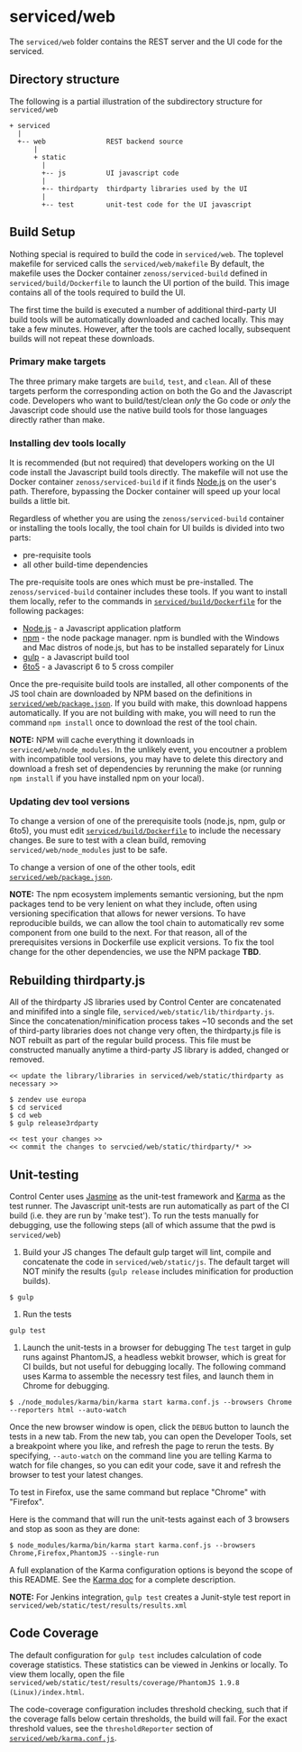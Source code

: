# serviced/web

The `serviced/web` folder contains the REST server and the UI code for the serviced.

## Directory structure
The following is a partial illustration of the subdirectory structure for `serviced/web`
 ```
 + serviced
   |
   +-- web               REST backend source
       |
 	   + static
 	     |
         +-- js          UI javascript code
         |
         +-- thirdparty  thirdparty libraries used by the UI
         |
         +-- test        unit-test code for the UI javascript
 ```

## Build Setup
Nothing special is required to build the code in `serviced/web`. The toplevel
makefile for serviced calls the `serviced/web/makefile`  By default, the makefile uses
the Docker container `zenoss/serviced-build` defined in `serviced/build/Dockerfile` to launch
the UI portion of the build. This image contains all of the tools required to build the UI.

The first time the build is executed a number of additional third-party UI build tools will be automatically
downloaded and cached locally. This may take a few minutes. However, after the tools are cached
locally, subsequent builds will not repeat these downloads.

### Primary make targets
The three primary make targets are `build`, `test`, and `clean`. All of these targets perform the corresponding
action on both the Go and the Javascript code. Developers who want to build/test/clean _only_ the Go code or _only_ the Javascript code should use the native build tools for those languages directly rather than make.

### Installing dev tools locally
It is recommended (but not required) that developers working on the UI code install the Javascript build tools directly.
The makefile will not use the Docker container `zenoss/serviced-build` if it finds [Node.js](http://nodejs.org)
on the user's path. Therefore, bypassing the Docker container will speed up your local builds a little bit.

Regardless of whether you are using the `zenoss/serviced-build` container or installing the tools locally, the tool chain for UI builds is divided into two parts:
  * pre-requisite tools
  * all other build-time dependencies

The pre-requisite tools are ones which must be pre-installed. The `zenoss/serviced-build` container includes these tools.
If you want to install them locally, refer to the commands in [`serviced/build/Dockerfile`](../build/Dockerfile) for the following packages:
  * [Node.js](http://nodejs.org) - a Javascript application platform
  * [npm](https://www.npmjs.com/) - the node package manager. npm is bundled with the Windows and Mac distros of node.js, but has to be installed separately for Linux
  * [gulp](http://gulpjs.com/) - a Javascript build tool
  * [6to5](https://6to5.org/) - a Javascript 6 to 5 cross compiler

Once the pre-requisite build tools are installed, all other components of the JS tool chain are downloaded by NPM based on the definitions in [`serviced/web/package.json`](./package.json).  If you build with make, this download happens automatically. If you are not building with make, you will need to run the command `npm install` once to download the rest of the tool chain.

**NOTE:** NPM will cache everything it downloads in `serviced/web/node_modules`.  In the unlikely event, you encoutner a problem with
incompatible tool versions, you may have to delete this directory and download a fresh set of dependencies by rerunning the make (or running `npm install` if you have installed npm on your local).

### Updating dev tool versions
To change a version of one of the prerequisite tools (node.js, npm, gulp or 6to5), you must edit [`serviced/build/Dockerfile`](../build/Dockerfile) to include the necessary changes.  Be sure to test with a clean build, removing `serviced/web/node_modules` just to be safe.

To change a version of one of the other tools, edit [`serviced/web/package.json`](./package.json).

**NOTE:** The npm ecosystem implements semantic versioning, but the npm packages tend to be very lenient on what they include, often using versioning specification that allows for newer versions.
To have reproducible builds, we can allow the tool chain to automatically rev some component from one build to the next.
For that reason, all of the prerequisites versions in Dockerfile use explicit versions. To fix the tool change for the other dependencies, we use the NPM package __TBD__.

## Rebuilding thirdparty.js
All of the thirdparty JS libraries used by Control Center are concatenated and minififed into a single file, `serviced/web/static/lib/thirdparty.js`.  Since the concatenation/minification process takes ~10 seconds and the set of third-party libraries does not change very often, the thirdparty.js file is NOT rebuilt as part of the regular build process.
This file must be constructed manually anytime a third-party JS library is added, changed or removed.

```
<< update the library/libraries in serviced/web/static/thirdparty as necessary >>

$ zendev use europa
$ cd serviced
$ cd web
$ gulp release3rdparty

<< test your changes >>
<< commit the changes to servcied/web/static/thirdparty/* >>
```

## Unit-testing
Control Center uses [Jasmine](http://jasmine.github.io/) as the unit-test framework and [Karma](http://karma-runner.github.io/) as the test runner. The Javascript unit-tests are run automatically as part of the CI build (i.e. they are run by 'make test').
To run the tests manually for debugging, use the following steps (all of which assume that the pwd is `serviced/web`)

1. Build your JS changes
The default gulp target will lint, compile and concatenate the code in `serviced/web/static/js`. The default target will NOT minify the results (`gulp release` includes minification for production builds).

  ```
  $ gulp
  ```

1. Run the tests

  ```
  gulp test
  ```

1. Launch the unit-tests in a browser for debugging
The `test` target in gulp runs against PhantomJS, a headless webkit browser, which is great for CI builds, but not useful for debugging locally. The following command uses Karma to assemble the necessry test files, and launch them in Chrome for debugging.

  ```
  $ ./node_modules/karma/bin/karma start karma.conf.js --browsers Chrome --reporters html --auto-watch
  ```

Once the new browser window is open, click the `DEBUG` button to launch the tests in a new tab. From the new tab, you can open the Developer Tools, set a breakpoint where you like, and refresh the page to rerun the tests.  By specifying, `--auto-watch` on the command line you are telling Karma to watch for file changes, so you can edit your code, save it and refresh the browser to test your latest changes.

To test in Firefox, use the same command but replace "Chrome" with "Firefox".

Here is the command that will run the unit-tests against each of 3 browsers and stop as soon as they are done:

  ```
  $ node_modules/karma/bin/karma start karma.conf.js --browsers Chrome,Firefox,PhantomJS --single-run
  ```

A full explanation of the Karma configuration options is beyond the scope of this README. See the [Karma doc](http://karma-runner.github.io/) for a complete description.

**NOTE:** For Jenkins integration, `gulp test` creates a Junit-style test report in `serviced/web/static/test/results/results.xml`

## Code Coverage
The default configuration for `gulp test` includes calculation of code coverage statistics. These statistics can be viewed in Jenkins or locally. To view them locally, open the file `serviced/web/static/test/results/coverage/PhantomJS 1.9.8 (Linux)/index.html`.

The code-coverage configuration includes threshold checking, such that if the coverage falls below certain thresholds, the build will fail.  For the exact threshold values, see the `thresholdReporter` section of [`serviced/web/karma.conf.js`](./karma.conf.js).
